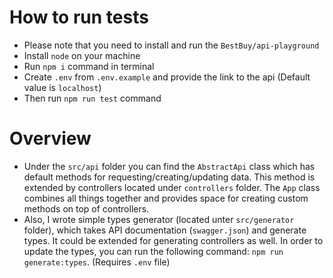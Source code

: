 # How to run tests

- Please note that you need to install and run the `BestBuy/api-playground`
- Install `node` on your machine
- Run `npm i` command in terminal
- Create `.env` from `.env.example` and provide the link to the api (Default value is `localhost`)
- Then run `npm run test` command

# Overview

- Under the `src/api` folder you can find the `AbstractApi` class which has default methods for requesting/creating/updating data. This method is extended by controllers located under `controllers` folder. The `App` class combines all things together and provides space for creating custom methods on top of controllers.
- Also, I wrote simple types generator (located unter `src/generator` folder), which takes API documentation (`swagger.json`) and generate types. It could be extended for generating controllers as well. In order to update the types, you can run the following command: `npm run generate:types`. (Requires `.env` file)
